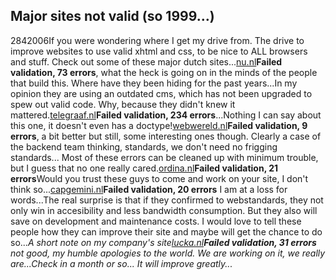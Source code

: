 <article><h1>Major sites not valid (so 1999&#8230;)</h1><time><span class="day">28</span><span class="month">4</span><span class="year">2006</span></time>If you were wondering where I get my drive from. The drive to improve websites to use valid xhtml and css, to be nice to ALL browsers and stuff. Check out some of these major dutch sites...<!-- more --><!--more--><a href="http://validator.w3.org/check?verbose=1&uri=http%3A%2F%2Fwww.nu.nl%2F">nu.nl</a><strong>Failed validation, 73 errors</strong>, what the heck is going on in the minds of the people that build this. Where have they been hiding for the past years...In my opinion they are using an outdated cms, which has not been upgraded to spew out valid code. Why, because they didn't knew it mattered.<a href="http://validator.w3.org/check?verbose=1&uri=http%3A%2F%2Fwww.telegraaf.nl%2F">telegraaf.nl</a><strong>Failed validation, 234 errors</strong>...Nothing I can say about this one, it doesn't even has a doctype!<a href="http://validator.w3.org/check?verbose=1&uri=http%3A%2F%2Fwww.webwereld.nl%2F">webwereld.nl</a><strong>Failed validation, 9 errors</strong>, a bit better but still, some interesting ones though. Clearly a case of the backend team thinking, standards, we don't need no frigging standards... Most of these errors can be cleaned up with minimum trouble, but I guess that no one really cared.<a href="http://validator.w3.org/check?verbose=1&uri=http%3A%2F%2Fwww.ordina.nl%2F">ordina.nl</a><strong>Failed validation, 21 errors</strong>Would you trust these guys to come and work on your site, I don't think so...<a href="http://validator.w3.org/check?verbose=1&uri=http%3A%2F%2Fwww.nl.capgemini.com%2F">capgemini.nl</a><strong>Failed validation, 20 errors</strong> I am at a loss for words...The real surprise is that if they confirmed to webstandards, they not only win in accesibility and less bandwidth consumption. But they also will save on development and maintenance costs. I would love to tell these people how they can improve their site and maybe will get the chance to do so...<em>A short note on my company's site<a href="http://validator.w3.org/check?verbose=1&uri=http%3A%2F%2Fwww.lucka.nl%2F">lucka.nl</a><strong>Failed validation, 31 errors</strong> not good, my humble apologies to the world. We are working on it, we really are...Check in a month or so... It will improve greatly...</em></article>